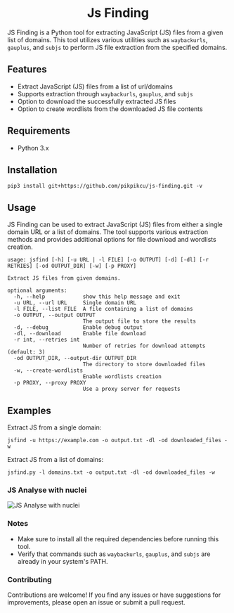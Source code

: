 <h1 align="center">
Js Finding
</h1>

JS Finding is a Python tool for extracting JavaScript (JS) files from a given list of domains. This tool utilizes various utilities such as `waybackurls`, `gauplus`, and `subjs` to perform JS file extraction from the specified domains.

## Features

- Extract JavaScript (JS) files from a list of url/domains
- Supports extraction through `waybackurls`, `gauplus`, and `subjs`
- Option to download the successfully extracted JS files
- Option to create wordlists from the downloaded JS file contents

## Requirements

- Python 3.x

## Installation
```
pip3 install git+https://github.com/pikpikcu/js-finding.git -v
```
## Usage

JS Finding can be used to extract JavaScript (JS) files from either a single domain URL or a list of domains. The tool supports various extraction methods and provides additional options for file download and wordlists creation.

```
usage: jsfind [-h] [-u URL | -l FILE] [-o OUTPUT] [-d] [-dl] [-r RETRIES] [-od OUTPUT_DIR] [-w] [-p PROXY]

Extract JS files from given domains.

optional arguments:
  -h, --help            show this help message and exit
  -u URL, --url URL     Single domain URL
  -l FILE, --list FILE  A file containing a list of domains
  -o OUTPUT, --output OUTPUT
                        The output file to store the results
  -d, --debug           Enable debug output
  -dl, --download       Enable file download
  -r int, --retries int
                        Number of retries for download attempts (default: 3)
  -od OUTPUT_DIR, --output-dir OUTPUT_DIR
                        The directory to store downloaded files
  -w, --create-wordlists
                        Enable wordlists creation
  -p PROXY, --proxy PROXY
                        Use a proxy server for requests
```

## Examples

Extract JS from a single domain:

```
jsfind -u https://example.com -o output.txt -dl -od downloaded_files -w
```

Extract JS from a list of domains:

```
jsfind.py -l domains.txt -o output.txt -dl -od downloaded_files -w
```


### JS Analyse with nuclei

![JS Analyse with nuclei](https://raw.githubusercontent.com/pikpikcu/js-finding/main/image/nuclei.png)

### Notes

- Make sure to install all the required dependencies before running this tool.
- Verify that commands such as `waybackurls`, `gauplus`, and `subjs` are already in your system's PATH.


### Contributing
Contributions are welcome! If you find any issues or have suggestions for improvements, please open an issue or submit a pull request.
